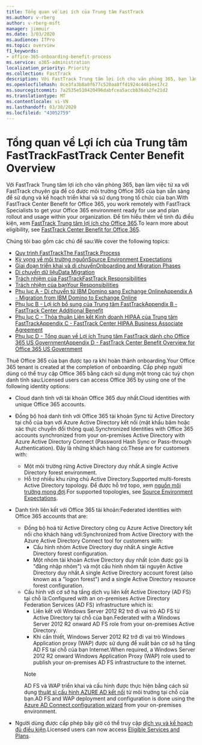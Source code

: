 ```yaml
---
title: Tổng quan về Lợi ích của Trung tâm FastTrack
ms.author: v-rberg
author: v-rberg-msft
manager: jimmuir
ms.date: 3/03/2020
ms.audience: ITPro
ms.topic: overview
f1_keywords:
- office-365-onboarding-benefit-process
ms.service: o365-administration
localization_priority: Priority
ms.collection: FastTrack
description: Với FastTrack Trung tâm lợi ích cho văn phòng 365, bạn làm việc từ xa với FastTrack chuyên gia để có được môi trường Office 365 của bạn sẵn sàng để sử dụng và kế hoạch triển khai và sử dụng trong tổ chức của bạn. Để tìm hiểu thêm về tính đủ điều kiện, xem FastTrack Trung tâm lợi ích cho Office 365.
ms.openlocfilehash: 8ce3fa3b8a0f677c520aa8ffd1924c4461ee17c2
ms.sourcegitcommit: 7a2535e510420496dabfcea5accbb36ab2fe21d2
ms.translationtype: MT
ms.contentlocale: vi-VN
ms.lasthandoff: 03/30/2020
ms.locfileid: "43052759"
---
```

# <a name="fasttrack-center-benefit-overview"></a><span data-ttu-id="fe8ce-104">Tổng quan về Lợi ích của Trung tâm FastTrack</span><span class="sxs-lookup"><span data-stu-id="fe8ce-104">FastTrack Center Benefit Overview</span></span>

<span data-ttu-id="fe8ce-105">Với FastTrack Trung tâm lợi ích cho văn phòng 365, bạn làm việc từ xa với FastTrack chuyên gia để có được môi trường Office 365 của bạn sẵn sàng để sử dụng và kế hoạch triển khai và sử dụng trong tổ chức của bạn.</span><span class="sxs-lookup"><span data-stu-id="fe8ce-105">With FastTrack Center Benefit for Office 365, you work remotely with FastTrack Specialists to get your Office 365 environment ready for use and plan rollout and usage within your organization.</span></span> <span data-ttu-id="fe8ce-106">Để tìm hiểu thêm về tính đủ điều kiện, xem [FastTrack Trung tâm lợi ích cho Office 365](O365-fasttrack-benefit-for-office-365.md).</span><span class="sxs-lookup"><span data-stu-id="fe8ce-106">To learn more about eligibility, see [FastTrack Center Benefit for Office 365](O365-fasttrack-benefit-for-office-365.md).</span></span>
  
<span data-ttu-id="fe8ce-107">Chúng tôi bao gồm các chủ đề sau:</span><span class="sxs-lookup"><span data-stu-id="fe8ce-107">We cover the following topics:</span></span>
- [<span data-ttu-id="fe8ce-108">Quy trình FastTrack</span><span class="sxs-lookup"><span data-stu-id="fe8ce-108">The FastTrack Process</span></span>](O365-fasttrack-process.md) 
- [<span data-ttu-id="fe8ce-109">Kỳ vọng về môi trường nguồn</span><span class="sxs-lookup"><span data-stu-id="fe8ce-109">Source Environment Expectations</span></span>](O365-source-environment-expectations.md)
- [<span data-ttu-id="fe8ce-110">Giai đoạn triển khai và di chuyển</span><span class="sxs-lookup"><span data-stu-id="fe8ce-110">Onboarding and Migration Phases</span></span>](O365-onboarding-and-migration.md)
- [<span data-ttu-id="fe8ce-111">Di chuyển dữ liệu</span><span class="sxs-lookup"><span data-stu-id="fe8ce-111">Data Migration</span></span>](O365-data-migration.md)
- [<span data-ttu-id="fe8ce-112">Trách nhiệm của FastTrack</span><span class="sxs-lookup"><span data-stu-id="fe8ce-112">FastTrack Responsibilities</span></span>](O365-fasttrack-responsibilities.md)
- [<span data-ttu-id="fe8ce-113">Trách nhiệm của bạn</span><span class="sxs-lookup"><span data-stu-id="fe8ce-113">Your Responsibilities</span></span>](O365-your-responsibilities.md) 
- [<span data-ttu-id="fe8ce-114">Phụ lục A - Di chuyển từ IBM Domino sang Exchange Online</span><span class="sxs-lookup"><span data-stu-id="fe8ce-114">Appendix A - Migration from IBM Domino to Exchange Online</span></span>](O365-from-ibm-domino-to-exchange-online.md)
- [<span data-ttu-id="fe8ce-115">Phụ lục B - Lợi ích bổ sung của Trung tâm FastTrack</span><span class="sxs-lookup"><span data-stu-id="fe8ce-115">Appendix B - FastTrack Center Additional Benefit</span></span>](O365-fasttrack-additional-benefits.md)
- [<span data-ttu-id="fe8ce-116">Phụ lục C - Thỏa thuận Liên kết Kinh doanh HIPAA của Trung tâm FastTrack</span><span class="sxs-lookup"><span data-stu-id="fe8ce-116">Appendix C - FastTrack Center HIPAA Business Associate Agreement</span></span>](O365-hipaa-business-associate-agreement.md)
- [<span data-ttu-id="fe8ce-117">Phụ lục D - Tổng quan về Lợi ích Trung tâm FastTrack dành cho Office 365 US Government</span><span class="sxs-lookup"><span data-stu-id="fe8ce-117">Appendix D - FastTrack Center Benefit Overview for Office 365 US Government</span></span>](US-Gov-appendix-overview.md)
    
<span data-ttu-id="fe8ce-118">Thuê Office 365 của bạn được tạo ra khi hoàn thành onboarding.</span><span class="sxs-lookup"><span data-stu-id="fe8ce-118">Your Office 365 tenant is created at the completion of onboarding.</span></span> <span data-ttu-id="fe8ce-119">Cấp phép người dùng có thể truy cập Office 365 bằng cách sử dụng một trong các tuỳ chọn danh tính sau:</span><span class="sxs-lookup"><span data-stu-id="fe8ce-119">Licensed users can access Office 365 by using one of the following identity options:</span></span>
- <span data-ttu-id="fe8ce-120">Cloud danh tính với tài khoản Office 365 duy nhất.</span><span class="sxs-lookup"><span data-stu-id="fe8ce-120">Cloud identities with unique Office 365 accounts.</span></span>
- <span data-ttu-id="fe8ce-121">Đồng bộ hoá danh tính với Office 365 tài khoản Sync từ Active Directory tại chỗ của bạn với Azure Active Directory kết nối (mật khẩu băm hoặc xác thực chuyển đổi thông qua).</span><span class="sxs-lookup"><span data-stu-id="fe8ce-121">Synchronized Identities with Office 365 accounts synchronized from your on-premises Active Directory with Azure Active Directory Connect (Password Hash Sync or Pass-through Authentication).</span></span> <span data-ttu-id="fe8ce-122">Đây là những khách hàng có:</span><span class="sxs-lookup"><span data-stu-id="fe8ce-122">These are for customers with:</span></span>
  - <span data-ttu-id="fe8ce-123">Một môi trường rừng Active Directory duy nhất.</span><span class="sxs-lookup"><span data-stu-id="fe8ce-123">A single Active Directory forest environment.</span></span>
  - <span data-ttu-id="fe8ce-124">Hỗ trợ nhiều khu rừng chủ Active Directory.</span><span class="sxs-lookup"><span data-stu-id="fe8ce-124">Supported multi-forests Active Directory topology.</span></span> <span data-ttu-id="fe8ce-125">Để được hỗ trợ topo, xem [nguồn môi trường mong đợi](O365-source-environment-expectations.md).</span><span class="sxs-lookup"><span data-stu-id="fe8ce-125">For supported topologies, see [Source Environment Expectations](O365-source-environment-expectations.md).</span></span>
- <span data-ttu-id="fe8ce-126">Danh tính liên kết với Office 365 tài khoản:</span><span class="sxs-lookup"><span data-stu-id="fe8ce-126">Federated identities with Office 365 accounts that are:</span></span>
  - <span data-ttu-id="fe8ce-127">Đồng bộ hoá từ Active Directory công cụ Azure Active Directory kết nối cho khách hàng với:</span><span class="sxs-lookup"><span data-stu-id="fe8ce-127">Synchronized from Active Directory with the Azure Active Directory Connect tool for customers with:</span></span>
      - <span data-ttu-id="fe8ce-128">Cấu hình nhóm Active Directory duy nhất.</span><span class="sxs-lookup"><span data-stu-id="fe8ce-128">A single Active Directory forest configuration.</span></span>
      - <span data-ttu-id="fe8ce-129">Một nhóm tài khoản Active Directory duy nhất (còn được gọi là "đăng nhập nhóm") và một cấu hình nhóm tài nguyên Active Directory duy nhất.</span><span class="sxs-lookup"><span data-stu-id="fe8ce-129">A single Active Directory account forest (also known as a "logon forest") and a single Active Directory resource forest configuration.</span></span>
  - <span data-ttu-id="fe8ce-130">Cấu hình với cơ sở hạ tầng dịch vụ liên kết Active Directory (AD FS) tại chỗ là:</span><span class="sxs-lookup"><span data-stu-id="fe8ce-130">Configured with an on-premises Active Directory Federation Services (AD FS) infrastructure which is:</span></span>
      - <span data-ttu-id="fe8ce-131">Liên kết với Windows Server 2012 R2 trở đi vai trò AD FS từ Active Directory tại chỗ của bạn.</span><span class="sxs-lookup"><span data-stu-id="fe8ce-131">Federated with a Windows Server 2012 R2 onward AD FS role from your on-premises Active Directory.</span></span>
      - <span data-ttu-id="fe8ce-132">Khi cần thiết, Windows Server 2012 R2 trở đi vai trò Windows Application proxy (WAP) được sử dụng để xuất bản cơ sở hạ tầng AD FS tại chỗ của bạn Internet.</span><span class="sxs-lookup"><span data-stu-id="fe8ce-132">When required, a Windows Server 2012 R2 onward Windows Application Proxy (WAP) role used to publish your on-premises AD FS infrastructure to the internet.</span></span>
    > [!NOTE]
    > <span data-ttu-id="fe8ce-133">AD FS và WAP triển khai và cấu hình được thực hiện bằng cách sử dụng [thuật sĩ cấu hình AZURE AD kết nối](https://go.microsoft.com/fwlink/?linkid=844794) từ môi trường tại chỗ của bạn.</span><span class="sxs-lookup"><span data-stu-id="fe8ce-133">AD FS and WAP deployment and configuration is done using the [Azure AD Connect configuration wizard](https://go.microsoft.com/fwlink/?linkid=844794) from your on-premises environment.</span></span> 
  
- <span data-ttu-id="fe8ce-134">Người dùng được cấp phép bây giờ có thể truy cập [dịch vụ và kế hoạch đủ điều kiện](M365-eligible-services-and-plans.md).</span><span class="sxs-lookup"><span data-stu-id="fe8ce-134">Licensed users can now access [Eligible Services and Plans](M365-eligible-services-and-plans.md).</span></span>

